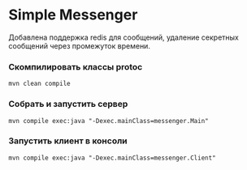 # Simple Messenger

Добавлена поддержка redis для сообщений, удаление секретных сообщений через промежуток времени.

### Скомпилировать классы protoc
```
mvn clean compile
```

### Собрать и запустить сервер
```
mvn compile exec:java "-Dexec.mainClass=messenger.Main"
```

### Запустить клиент в консоли
```
mvn compile exec:java "-Dexec.mainClass=messenger.Client"
```